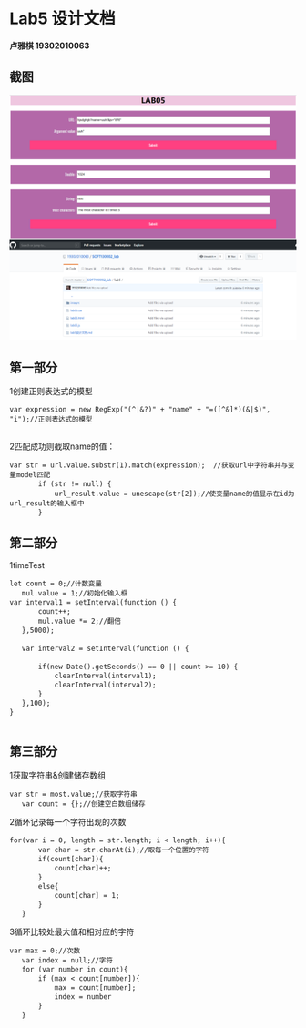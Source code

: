 #  Lab5 设计文档

**卢雅棋 19302010063**

## 截图

![网页效果截图](images/网页效果截图.png)
![GitHub截图](images/github截图.png)

## 第一部分

1创建正则表达式的模型

 ```
var expression = new RegExp("(^|&?)" + "name" + "=([^&]*)(&|$)", "i");//正则表达式的模型
    
```
2匹配成功则截取name的值：
 ```
 var str = url.value.substr(1).match(expression);  //获取url中字符串并与变量model匹配
        if (str != null) {
            url_result.value = unescape(str[2]);//使变量name的值显示在id为url_result的输入框中
        }
```

## 第二部分

1timeTest

 ```
let count = 0;//计数变量
    mul.value = 1;//初始化输入框
 var interval1 = setInterval(function () {
        count++;
        mul.value *= 2;//翻倍
    },5000);

    var interval2 = setInterval(function () {

        if(new Date().getSeconds() == 0 || count >= 10) {
            clearInterval(interval1);
            clearInterval(interval2);
        }
    },100);
}
    
```

## 第三部分

1获取字符串&创建储存数组
 
 ```
var str = most.value;//获取字符串
    var count = {};//创建空白数组储存

```
2循环记录每一个字符出现的次数
 ```
 for(var i = 0, length = str.length; i < length; i++){
        var char = str.charAt(i);//取每一个位置的字符
        if(count[char]){
            count[char]++;
        }
        else{
            count[char] = 1;
        }
    }

```
3循环比较处最大值和相对应的字符
 ```
 var max = 0;//次数
    var index = null;//字符
    for (var number in count){
        if (max < count[number]){
            max = count[number];
            index = number
        }
    }
```
